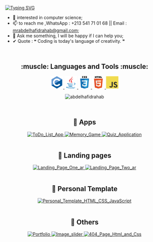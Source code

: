 <a href="https://git.io/typing-svg"><img src="https://readme-typing-svg.herokuapp.com?font=Roboto&size=30&pause=60000&color=FFFFFF&center=true&width=900&lines=%F0%9F%91%8B+Hi%2C+I%E2%80%99m+%40AbdelhafidRahab+Web+Developer" alt="Typing SVG" /></a>

- 👀 interested in computer science;
- 📫 to reach me ,WhatsApp : +213 541 71 01 68 || Email : mrabdelhafidrahab@gmail.com;
- 💬 Ask me something, I will be happy if I can help you;
- &#10004; Quote : &#10077; Coding is today's language of creativity. &#10078;
<br>
<h2 align="center">:muscle: Languages and Tools :muscle:</h2>
<p align="center"> 
<a href="https://www.cprogramming.com/" target="_blank" rel="noreferrer"> <img src="https://raw.githubusercontent.com/devicons/devicon/master/icons/c/c-original.svg" alt="c" width="40" height="40"/> </a> 
<a href="https://www.java.com" target="_blank" rel="noreferrer"> <img src="https://raw.githubusercontent.com/devicons/devicon/master/icons/java/java-original.svg" alt="java" width="40" height="40"/> </a>
<a href="https://www.w3schools.com/css/" target="_blank" rel="noreferrer"> <img src="https://raw.githubusercontent.com/devicons/devicon/master/icons/css3/css3-original-wordmark.svg" alt="css3" width="40" height="40"/> </a> 
<a href="https://www.w3.org/html/" target="_blank" rel="noreferrer"> <img src="https://raw.githubusercontent.com/devicons/devicon/master/icons/html5/html5-original-wordmark.svg" alt="html5" width="40" height="40"/> </a>
<a href="https://developer.mozilla.org/en-US/docs/Web/JavaScript" target="_blank" rel="noreferrer"> <img src="https://raw.githubusercontent.com/devicons/devicon/master/icons/javascript/javascript-original.svg" alt="javascript" width="40" height="40"/> </a>
</p>

<p align="center"><img src="https://github-readme-stats.vercel.app/api/top-langs?username=abdelhafidrahab&show_icons=true&locale=en&layout=compact" alt="abdelhafidrahab" /></p>
<br>


<h2 align="center" >&#128204; Apps </h2>

<div align="center">

<a href="https://github.com/AbdelhafidRahab/ToDo_List_App">
  <img src="https://github-readme-stats.vercel.app/api/pin/?username=AbdelhafidRahab&repo=ToDo_List_App&show_icons=true&line_height=27&title_color=6aa6f8&text_color=8a919a&icon_color=6aa6f8&bg_color=22272e" alt="ToDo_List_App" />
</a>

<a href="https://github.com/AbdelhafidRahab/Memory_Game">
  <img src="https://github-readme-stats.vercel.app/api/pin/?username=AbdelhafidRahab&repo=Memory_Game&show_icons=true&line_height=27&title_color=6aa6f8&text_color=8a919a&icon_color=6aa6f8&bg_color=22272e" alt="Memory_Game" />
</a>

<a href="https://github.com/AbdelhafidRahab/Quiz_Application">
  <img src="https://github-readme-stats.vercel.app/api/pin/?username=AbdelhafidRahab&repo=Quiz_Application&show_icons=true&line_height=27&title_color=6aa6f8&text_color=8a919a&icon_color=6aa6f8&bg_color=22272e" alt="Quiz_Application" />
</a>

</div>
<br>

<h2 align="center" >&#128204; Landing pages </h2>
<div align="center">

<a href="https://github.com/AbdelhafidRahab/Landing_Page_One_ar">
  <img src="https://github-readme-stats.vercel.app/api/pin/?username=AbdelhafidRahab&repo=Landing_Page_One_ar&PAT_1_show_icons=true&line_height=27&title_color=6aa6f8&text_color=8a919a&icon_color=6aa6f8&bg_color=22272e" alt="Landing_Page_One_ar" />
</a>

<a href="https://github.com/AbdelhafidRahab/Landing_Page_Two_ar">
  <img src="https://github-readme-stats.vercel.app/api/pin/?username=AbdelhafidRahab&repo=Landing_Page_Two_ar&PAT_1_show_icons=true&line_height=27&title_color=6aa6f8&text_color=8a919a&icon_color=6aa6f8&bg_color=22272e" alt="Landing_Page_Two_ar" />
</a>


</div>
<br>

<h2 align="center" >&#128204; Personal Template </h2>
<div align="center">

<a href="https://github.com/AbdelhafidRahab/Personal_Template_HTML_CSS_JavaScript">
  <img src="https://github-readme-stats.vercel.app/api/pin/?username=AbdelhafidRahab&repo=Personal_Template_HTML_CSS_JavaScript&PAT_1_show_icons=true&line_height=27&title_color=6aa6f8&text_color=8a919a&icon_color=6aa6f8&bg_color=22272e" alt="Personal_Template_HTML_CSS_JavaScript" />
</a>



</div>
<br>

<h2 align="center" >&#128204; Others </h2>
<div align="center">

<a href="https://github.com/AbdelhafidRahab/Portfolio">
  <img src="https://github-readme-stats.vercel.app/api/pin/?username=AbdelhafidRahab&repo=Portfolio&PAT_1_show_icons=true&line_height=27&title_color=6aa6f8&text_color=8a919a&icon_color=6aa6f8&bg_color=22272e" alt="Portfolio" />
</a>

<a href="https://github.com/AbdelhafidRahab/Image_slider">
  <img src="https://github-readme-stats.vercel.app/api/pin/?username=AbdelhafidRahab&repo=Image_slider&PAT_1_show_icons=true&line_height=27&title_color=6aa6f8&text_color=8a919a&icon_color=6aa6f8&bg_color=22272e" alt="Image_slider" />
</a>

<a href="https://github.com/AbdelhafidRahab/404_Page_Html_and_Css">
  <img src="https://github-readme-stats.vercel.app/api/pin/?username=AbdelhafidRahab&repo=404_Page_Html_and_Css&PAT_1_show_icons=true&line_height=27&title_color=6aa6f8&text_color=8a919a&icon_color=6aa6f8&bg_color=22272e" alt="404_Page_Html_and_Css" />
</a>

</div>


<!---
  align="left" 
--->
